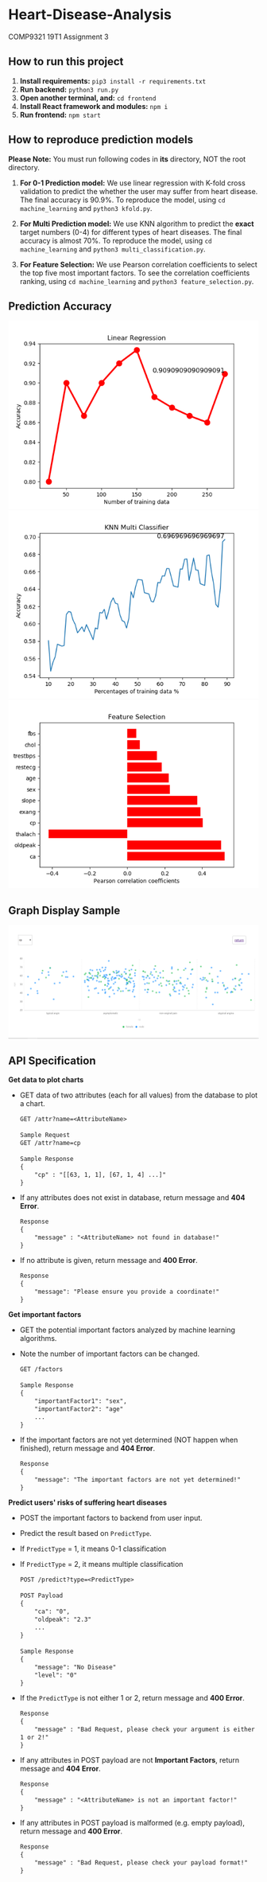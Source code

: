 # Heart-Disease-Analysis
COMP9321 19T1 Assignment 3

## How to run this project
1. **Install requirements:** `pip3 install -r requirements.txt`
2. **Run backend:** `python3 run.py`
3. **Open another terminal, and:** `cd frontend`
4. **Install React framework and modules:** `npm i`
5. **Run frontend:** `npm start`

## How to reproduce prediction models
**Please Note:** You must run following codes in **its** directory, NOT the root directory.

1. **For 0-1 Prediction model:** We use linear regression with K-fold cross validation to predict the whether the user may suffer from heart disease. The final accuracy is 90.9%.
To reproduce the model, using `cd machine_learning` and `python3 kfold.py`.


2. **For Multi Prediction model:** We use KNN algorithm to predict the **exact** target numbers (0-4) for different types of heart diseases. The final accuracy is almost 70%.
To reproduce the model, using `cd machine_learning` and `python3 multi_classification.py`.


3. **For Feature Selection:** We use Pearson correlation coefficients to select the top five most important factors.
To see the correlation coefficients ranking, using `cd machine_learning` and `python3 feature_selection.py`.

## Prediction Accuracy
![LR](/data/LR.png)
![KNN](/data/KNN.png)
![FS](/data/FS.png)

## Graph Display Sample
![Sample Graph](/data/Graph.png)

## API Specification

**Get data to plot charts**

- GET data of two attributes (each for all values) from the database to plot a chart.

    ```
    GET /attr?name=<AttributeName>
    
    Sample Request
    GET /attr?name=cp
    
    Sample Response
    {
        "cp" : "[[63, 1, 1], [67, 1, 4] ...]"
    }
    ```
- If any attributes does not exist in database, return message and **404 Error**.

    ```
    Response
    {
        "message" : "<AttributeName> not found in database!"
    }
    ```
- If no attribute is given, return message and **400 Error**.

    ```
    Response
    {
        "message": "Please ensure you provide a coordinate!"
    }
    ```

**Get important factors**
 
- GET the potential important factors analyzed by machine learning algorithms.
- Note the number of important factors can be changed.

    ```
    GET /factors
    
    Sample Response
    {
        "importantFactor1": "sex",
        "importantFactor2": "age"
        ...
    }
    ```
- If the important factors are not yet determined (NOT happen when finished), return message and **404 Error**.

    ```
    Response
    {
        "message": "The important factors are not yet determined!"
    }
    ```

**Predict users' risks of suffering heart diseases**

- POST the important factors to backend from user input.
- Predict the result based on `PredictType`.
- If `PredictType` = 1, it means 0-1 classification
- If `PredictType` = 2, it means multiple classification

    ```
    POST /predict?type=<PredictType>
    
    POST Payload
    {
        "ca": "0",
        "oldpeak": "2.3"
        ...
    }
    
    Sample Response
    {
        "message": "No Disease"
        "level": "0"
    }
    ```
- If the `PredictType` is not either 1 or 2, return message and **400 Error**.

    ```
    Response
    {
        "message" : "Bad Request, please check your argument is either 1 or 2!"
    }
    ```

- If any attributes in POST payload are not **Important Factors**, return message and **404 Error**.

    ```
    Response
    {
        "message" : "<AttributeName> is not an important factor!"
    }
    ```
    
- If any attributes in POST payload is malformed (e.g. empty payload), return message and **400 Error**.

    ```
    Response
    {
        "message" : "Bad Request, please check your payload format!"
    }
    ```
